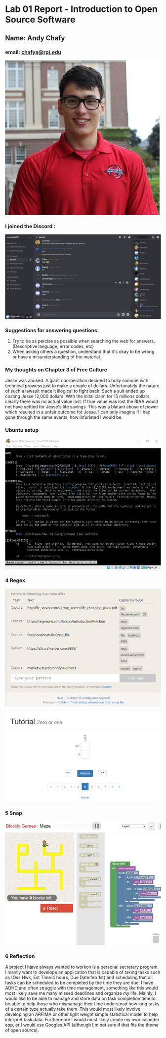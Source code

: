 # Lab 01 Report - Introduction to Open Source Software
## Name: Andy Chafy
### email: chafya@rpi.edu
![Andy Chafy](chafy.jpg)

### I joined the Discord : 
![](0D41EDB5-2766-4892-9F3A-B2F0CCB8A580_1_105_c.jpeg)

### Suggestions for answering questions: 
1) Try to be as percise as possible when searching the web for answers. (Descriptive language, error codes, etc) 
2) When asking others a question, understand that it's okay to be wrong, or have a misunderstanding of the material. 

### My thoughts on Chapter 3 of Free Culture 

Jesse was abused. A giant coorperation decided to bully somone with technical prowess just to make a couple of dollars. Unfortunately the nature of such a lawsuit made it illogical to fight back. Such a suit ended up costing Jesse 12,000 dollars. With the inital claim for 15 millions dollars, clearly there was no actual value lost. If true value was lost the RIAA would not have settled for Jesse's life savings. This was a blatant abuse of power which resulted in a unfair outcome for Jesse. I can only imagine if I had gone through the same events, how infuriated I would be. 


### Ubuntu setup
![](Ubuntu.JPG)

### 4 Regex

![](L1P2.PNG)

![](L1.PNG)

### 5 Snap
![](Maze.JPG)

### 6 Reflection

A project I hjave always wanted to workon is a personal secretary program. I mainly want to develope an application that is capable of taking tasks such as (Oss Hwk, Est Time:4 hours, Due Date:feb 1st) and scheduling that all tasks can be scheduled to be completed by the time they are due. I have ADHD and often struggle with time management, something like this would most likely save me many missed deadlines and organize my life. Mainly, I would like to be able to manage and store data on task completion time to be able to help those who mismanage their time understnad how long tasks of a certain type actually take them. This would most likely involve developing an ARFIMA or other light weight simple statistical model to help interpret task data. Furthermore I would most likely create my own calander app, or I would use Googles API (although I;m not sure if that fits the theme of open source). 
